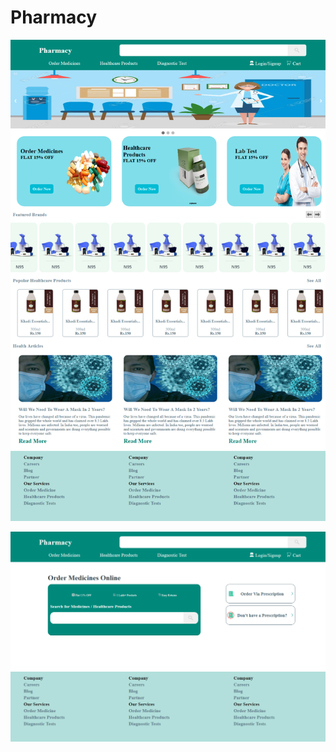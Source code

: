 # Pharmacy

<p><img src="Screenshot_2020-09-15 Document.png"></p>
 <p><img src="Screenshot_2020-09-15 Document(1).png"></p>
